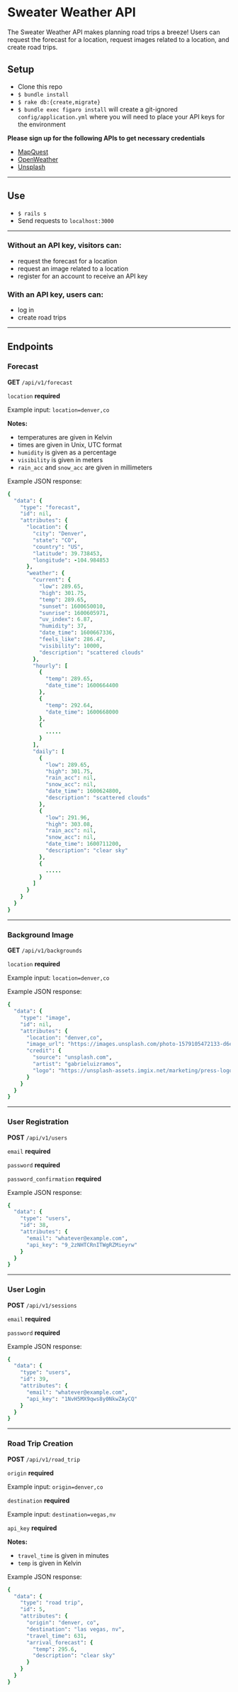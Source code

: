 # Sweater Weather API

The Sweater Weather API makes planning road trips a breeze! Users can request the forecast for a location, request images related to a location, and create road trips.

## Setup
* Clone this repo
* `$ bundle install`
* `$ rake db:{create,migrate}`
* `$ bundle exec figaro install` will create a git-ignored `config/application.yml` where you will need to place your API keys for the environment

**Please sign up for the following APIs to get necessary credentials**

* [MapQuest](https://developer.mapquest.com/documentation/)
* [OpenWeather](https://openweathermap.org/api)
* [Unsplash](https://unsplash.com/developers)

---
## Use
* `$ rails s`
* Send requests to `localhost:3000`

---
### Without an API key, visitors can:
* request the forecast for a location
* request an image related to a location
* register for an account to receive an API key

### With an API key, users can:
* log in
* create road trips

---
## Endpoints
### Forecast
**GET** `/api/v1/forecast`

`location` **required**

Example input: `location=denver,co`

**Notes:**

* temperatures are given in Kelvin
* times are given in Unix, UTC format
* `humidity` is given as a percentage
* `visibility` is given in meters
* `rain_acc` and `snow_acc` are given in millimeters

Example JSON response:

```Ruby
{
  "data": {
    "type": "forecast",
    "id": nil,
    "attributes": {
      "location": {
        "city": "Denver",
        "state": "CO",
        "country": "US",
        "latitude": 39.738453,
        "longitude": -104.984853
      },
      "weather": {
        "current": {
          "low": 289.65,
          "high": 301.75,
          "temp": 289.65,
          "sunset": 1600650010,
          "sunrise": 1600605971,
          "uv_index": 6.87,
          "humidity": 37,
          "date_time": 1600667336,
          "feels_like": 286.47,
          "visibility": 10000,
          "description": "scattered clouds"
        },
        "hourly": [
          {
            "temp": 289.65,
            "date_time": 1600664400
          },
          {
            "temp": 292.64,
            "date_time": 1600668000
          },
          {
            .....
          }
        ],
        "daily": [
          {
            "low": 289.65,
            "high": 301.75,
            "rain_acc": nil,
            "snow_acc": nil,
            "date_time": 1600624800,
            "description": "scattered clouds"
          },
          {
            "low": 291.96,
            "high": 303.08,
            "rain_acc": nil,
            "snow_acc": nil,
            "date_time": 1600711200,
            "description": "clear sky"
          },
          {
            .....
          }
        ]
      }
    }
  }
}
```
---
### Background Image
**GET** `/api/v1/backgrounds`

`location` **required**

Example input: `location=denver,co`

Example JSON response:
```Ruby
{
  "data": {
    "type": "image",
    "id": nil,
    "attributes": {
      "location": "denver,co",
      "image_url": "https://images.unsplash.com/photo-1579105472133-d6ed04e1bfc9?ixlib=rb-1.2.1&ixid=eyJhcHBfaWQiOjE2Nzk0NX0",
      "credit": {
        "source": "unsplash.com",
        "artist": "gabrieluizramos",
        "logo": "https://unsplash-assets.imgix.net/marketing/press-logotype-stacked.svg?auto=format&fit=crop&q=60"
      }
    }
  }
}
```
---
### User Registration
**POST** `/api/v1/users`

`email` **required**

`password` **required**

`password_confirmation` **required**

Example JSON response:
```Ruby
{
  "data": {
    "type": "users",
    "id": 38,
    "attributes": {
      "email": "whatever@example.com",
      "api_key": "9_2zNHTCRnITWgRZMieyrw"
    }
  }
}
```
---
### User Login
**POST** `/api/v1/sessions`

`email` **required**

`password` **required**

Example JSON response:
```Ruby
{
  "data": {
    "type": "users",
    "id": 39,
    "attributes": {
      "email": "whatever@example.com",
      "api_key": "1NvH5MX9qws8y0NkwZAyCQ"
    }
  }
}
```
---
### Road Trip Creation
**POST** `/api/v1/road_trip`

`origin` **required**

Example input: `origin=denver,co`

`destination` **required**

Example input: `destination=vegas,nv`

`api_key` **required**

**Notes:**

* `travel_time` is given in minutes
* `temp` is given in Kelvin

Example JSON response:
```Ruby
{
  "data": {
    "type": "road trip",
    "id": 5,
    "attributes": {
      "origin": "denver, co",
      "destination": "las vegas, nv",
      "travel_time": 631,
      "arrival_forecast": {
        "temp": 295.6,
        "description": "clear sky"
      }
    }
  }
}
```
